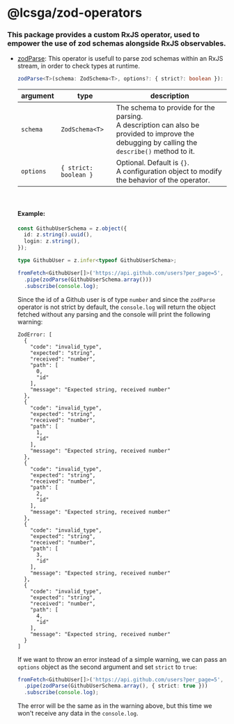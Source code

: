 # @lcsga/zod-operators

### This package provides a custom RxJS operator, used to empower the use of zod schemas alongside RxJS observables.

- [zodParse](./src/lib/zod-parse.ts): This operator is usefull to parse zod schemas within an RxJS stream, in order to check types at runtime.

  ```ts
  zodParse<T>(schema: ZodSchema<T>, options?: { strict?: boolean }): MonoTypeOperatorFunction<T>
  ```

  | argument  | type                  | description                                                                                                                                      |
  | --------- | --------------------- | ------------------------------------------------------------------------------------------------------------------------------------------------ |
  | `schema`  | `ZodSchema<T>`        | The schema to provide for the parsing.<br/>A description can also be provided to improve the debugging by calling the `describe()` method to it. |
  | `options` | `{ strict: boolean }` | Optional. Default is `{}`.<br/>A configuration object to modify the behavior of the operator.                                                    |

  <br/>

  #### Example:

  ```ts
  const GithubUserSchema = z.object({
    id: z.string().uuid(),
    login: z.string(),
  });

  type GithubUser = z.infer<typeof GithubUserSchema>;

  fromFetch<GithubUser[]>('https://api.github.com/users?per_page=5', { selector: (res) => res.json() })
    .pipe(zodParse(GithubUserSchema.array()))
    .subscribe(console.log);
  ```

  Since the id of a Github user is of type `number` and since the `zodParse` operator is not strict by default, the `console.log` will return the object fetched without any parsing and the console will print the following warning:

  ```
  ZodError: [
    {
      "code": "invalid_type",
      "expected": "string",
      "received": "number",
      "path": [
        0,
        "id"
      ],
      "message": "Expected string, received number"
    },
    {
      "code": "invalid_type",
      "expected": "string",
      "received": "number",
      "path": [
        1,
        "id"
      ],
      "message": "Expected string, received number"
    },
    {
      "code": "invalid_type",
      "expected": "string",
      "received": "number",
      "path": [
        2,
        "id"
      ],
      "message": "Expected string, received number"
    },
    {
      "code": "invalid_type",
      "expected": "string",
      "received": "number",
      "path": [
        3,
        "id"
      ],
      "message": "Expected string, received number"
    },
    {
      "code": "invalid_type",
      "expected": "string",
      "received": "number",
      "path": [
        4,
        "id"
      ],
      "message": "Expected string, received number"
    }
  ]
  ```

  If we want to throw an error instead of a simple warning, we can pass an `options` object as the second argument and set `strict` to `true`:

  ```ts
  fromFetch<GithubUser[]>('https://api.github.com/users?per_page=5', { selector: (res) => res.json() })
    .pipe(zodParse(GithubUserSchema.array(), { strict: true }))
    .subscribe(console.log);
  ```

  The error will be the same as in the warning above, but this time we won't receive any data in the `console.log`.
